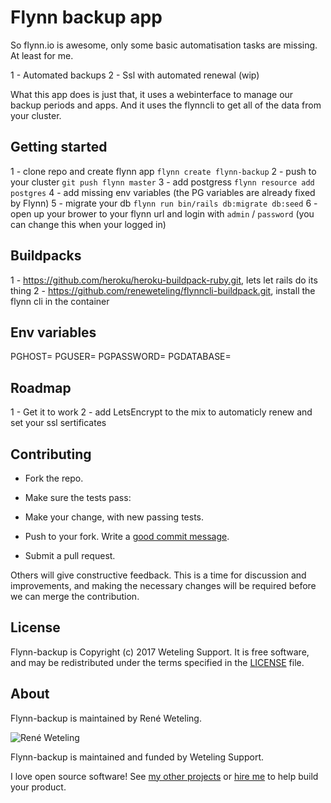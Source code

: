 # Flynn backup app

So flynn.io is awesome, only some basic automatisation tasks are missing. At least for me. 

1 - Automated backups
2 - Ssl with automated renewal (wip)

What this app does is just that, it uses a webinterface to manage our backup periods and apps. And it uses the flynncli to get all of the data from your cluster.

## Getting started
1 - clone repo and create flynn app `flynn create flynn-backup`
2 - push to your cluster `git push flynn master`
3 - add postgress `flynn resource add postgres`
4 - add missing env variables (the PG variables are already fixed by Flynn)
5 - migrate your db `flynn run bin/rails db:migrate db:seed`
6 - open up your brower to your flynn url and login with `admin` / `password` (you can change this when your logged in)

## Buildpacks
1 - https://github.com/heroku/heroku-buildpack-ruby.git, lets let rails do its thing
2 - https://github.com/reneweteling/flynncli-buildpack.git, install the flynn cli in the container

## Env variables
PGHOST=
PGUSER=
PGPASSWORD=
PGDATABASE=

## Roadmap
1 - Get it to work
2 - add LetsEncrypt to the mix to automaticly renew and set your ssl sertificates

## Contributing

* Fork the repo.
* Make sure the tests pass:
* Make your change, with new passing tests. 
* Push to your fork. Write a [good commit message][commit]. 
* Submit a pull request.

  [commit]: http://tbaggery.com/2008/04/19/a-note-about-git-commit-messages.html

Others will give constructive feedback.
This is a time for discussion and improvements,
and making the necessary changes will be required before we can
merge the contribution.

## License

Flynn-backup is Copyright (c) 2017 Weteling Support.
It is free software, and may be redistributed
under the terms specified in the [LICENSE] file.

  [LICENSE]: /LICENSE

## About

Flynn-backup is maintained by René Weteling.

![René Weteling](http://www.weteling.com/zzz/bg-400.png)

Flynn-backup is maintained and funded by Weteling Support.

I love open source software!
See [my other projects][blog]
or [hire me][hire] to help build your product.

  [blog]: http://www.weteling.com/
  [hire]: http://www.weteling.com/contact/